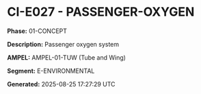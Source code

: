 # CI-E027 - PASSENGER-OXYGEN

**Phase:** 01-CONCEPT

**Description:** Passenger oxygen system

**AMPEL:** AMPEL-01-TUW (Tube and Wing)

**Segment:** E-ENVIRONMENTAL

**Generated:** 2025-08-25 17:27:29 UTC
